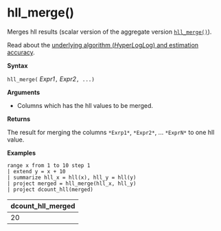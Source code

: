 # hll_merge()

Merges hll results (scalar version of the aggregate version [`hll_merge()`](hll-merge-aggfunction.md)).

Read about the [underlying algorithm (*H*yper*L*og*L*og) and estimation accuracy](dcount-aggfunction.md#estimation-accuracy).

**Syntax**

`hll_merge(` *Expr1*`,` *Expr2*`, ...)`

**Arguments**

* Columns which has the hll values to be merged.

**Returns**

The result for merging the columns `*Exrp1*`, `*Expr2*`, ... `*ExprN*` to one hll value.

**Examples**

<!-- csl: https://help.kusto.windows.net:443/KustoMonitoringPersistentDatabase -->
```
range x from 1 to 10 step 1 
| extend y = x + 10
| summarize hll_x = hll(x), hll_y = hll(y)
| project merged = hll_merge(hll_x, hll_y)
| project dcount_hll(merged)
```

|dcount_hll_merged|
|---|
|20|
